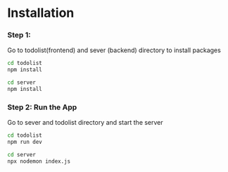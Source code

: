 # Installation


### Step 1: 
Go to todolist(frontend) and sever (backend) directory to install packages
```bash
cd todolist
npm install
```
```bash
cd server
npm install
```
### Step 2: Run the App 
Go to sever and todolist directory and start the server
```bash
cd todolist
npm run dev
```
```bash
cd server
npx nodemon index.js
```
